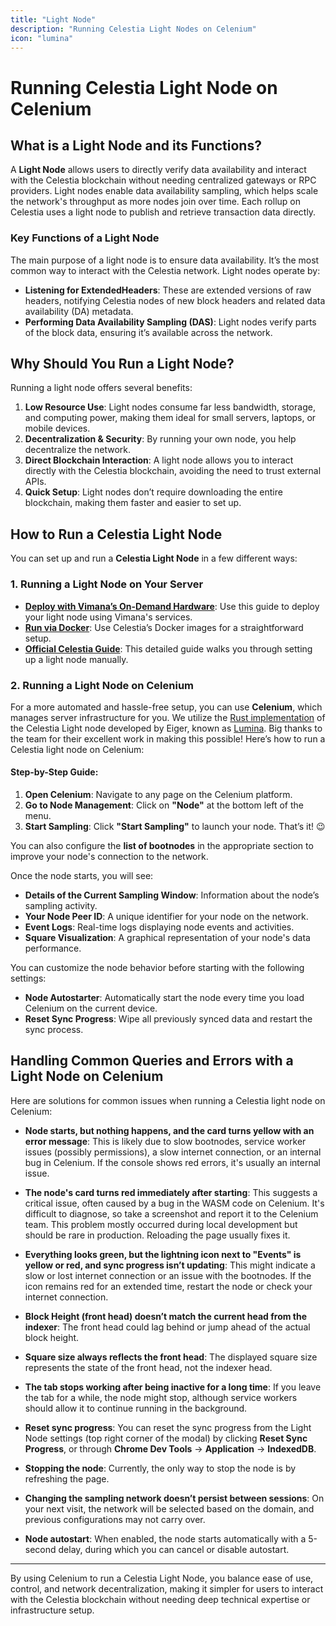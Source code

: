 ```yaml
---
title: "Light Node"
description: "Running Celestia Light Nodes on Celenium"
icon: "lumina"
---
```


# Running Celestia Light Node on Celenium

## What is a Light Node and its Functions?

A **Light Node** allows users to directly verify data availability and interact with the Celestia blockchain without needing centralized gateways or RPC providers. Light nodes enable data availability sampling, which helps scale the network's throughput as more nodes join over time. Each rollup on Celestia uses a light node to publish and retrieve transaction data directly.

### Key Functions of a Light Node

The main purpose of a light node is to ensure data availability. It’s the most common way to interact with the Celestia network. Light nodes operate by:

-   **Listening for ExtendedHeaders**: These are extended versions of raw headers, notifying Celestia nodes of new block headers and related data availability (DA) metadata.
-   **Performing Data Availability Sampling (DAS)**: Light nodes verify parts of the block data, ensuring it’s available across the network.

## Why Should You Run a Light Node?

Running a light node offers several benefits:

1. **Low Resource Use**: Light nodes consume far less bandwidth, storage, and computing power, making them ideal for small servers, laptops, or mobile devices.
2. **Decentralization & Security**: By running your own node, you help decentralize the network.
3. **Direct Blockchain Interaction**: A light node allows you to interact directly with the Celestia blockchain, avoiding the need to trust external APIs.
4. **Quick Setup**: Light nodes don’t require downloading the entire blockchain, making them faster and easier to set up.

## How to Run a Celestia Light Node

You can set up and run a **Celestia Light Node** in a few different ways:

### 1. Running a Light Node on Your Server

-   **[Deploy with Vimana’s On-Demand Hardware](https://docs.vistara.dev/guides/getting-started)**: Use this guide to deploy your light node using Vimana's services.
-   **[Run via Docker](https://docs.celestia.org/nodes/docker-images)**: Use Celestia’s Docker images for a straightforward setup.
-   **[Official Celestia Guide](https://docs.celestia.org/nodes/light-node)**: This detailed guide walks you through setting up a light node manually.

### 2. Running a Light Node on Celenium

For a more automated and hassle-free setup, you can use **Celenium**, which manages server infrastructure for you. We utilize the [Rust implementation](https://github.com/eigerco/lumina) of the Celestia Light node developed by Eiger, known as [Lumina](https://lumina.rs/). Big thanks to the team for their excellent work in making this possible! Here’s how to run a Celestia light node on Celenium:

#### Step-by-Step Guide:

1. **Open Celenium**: Navigate to any page on the Celenium platform.
2. **Go to Node Management**: Click on **"Node"** at the bottom left of the menu.
3. **Start Sampling**: Click **"Start Sampling"** to launch your node. That’s it! 😉

You can also configure the **list of bootnodes** in the appropriate section to improve your node's connection to the network.

Once the node starts, you will see:

-   **Details of the Current Sampling Window**: Information about the node’s sampling activity.
-   **Your Node Peer ID**: A unique identifier for your node on the network.
-   **Event Logs**: Real-time logs displaying node events and activities.
-   **Square Visualization**: A graphical representation of your node's data performance.

You can customize the node behavior before starting with the following settings:

-   **Node Autostarter**: Automatically start the node every time you load Celenium on the current device.
-   **Reset Sync Progress**: Wipe all previously synced data and restart the sync process.

## Handling Common Queries and Errors with a Light Node on Celenium

Here are solutions for common issues when running a Celestia light node on Celenium:

-   **Node starts, but nothing happens, and the card turns yellow with an error message**: This is likely due to slow bootnodes, service worker issues (possibly permissions), a slow internet connection, or an internal bug in Celenium. If the console shows red errors, it's usually an internal issue.

-   **The node's card turns red immediately after starting**: This suggests a critical issue, often caused by a bug in the WASM code on Celenium. It's difficult to diagnose, so take a screenshot and report it to the Celenium team. This problem mostly occurred during local development but should be rare in production. Reloading the page usually fixes it.

-   **Everything looks green, but the lightning icon next to "Events" is yellow or red, and sync progress isn’t updating**: This might indicate a slow or lost internet connection or an issue with the bootnodes. If the icon remains red for an extended time, restart the node or check your internet connection.

-   **Block Height (front head) doesn’t match the current head from the indexer**: The front head could lag behind or jump ahead of the actual block height.

-   **Square size always reflects the front head**: The displayed square size represents the state of the front head, not the indexer head.

-   **The tab stops working after being inactive for a long time**: If you leave the tab for a while, the node might stop, although service workers should allow it to continue running in the background.

-   **Reset sync progress**: You can reset the sync progress from the Light Node settings (top right corner of the modal) by clicking **Reset Sync Progress**, or through **Chrome Dev Tools** -> **Application** -> **IndexedDB**.

-   **Stopping the node**: Currently, the only way to stop the node is by refreshing the page.

-   **Changing the sampling network doesn’t persist between sessions**: On your next visit, the network will be selected based on the domain, and previous configurations may not carry over.

-   **Node autostart**: When enabled, the node starts automatically with a 5-second delay, during which you can cancel or disable autostart.

---

By using Celenium to run a Celestia Light Node, you balance ease of use, control, and network decentralization, making it simpler for users to interact with the Celestia blockchain without needing deep technical expertise or infrastructure setup.
